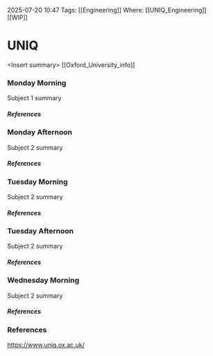 2025-07-20
10:47
Tags: [[Engineering]]
Where: [[UNIQ_Engineering]]
[[WIP]]

# UNIQ
\<Insert summary\>
[[Oxford_University_info]]

### Monday Morning
Subject 1 summary


##### References



### Monday Afternoon
Subject 2 summary


##### References


### Tuesday Morning
Subject 2 summary


##### References


### Tuesday Afternoon
Subject 2 summary


##### References


### Wednesday Morning
Subject 2 summary


##### References


### References
https://www.uniq.ox.ac.uk/
